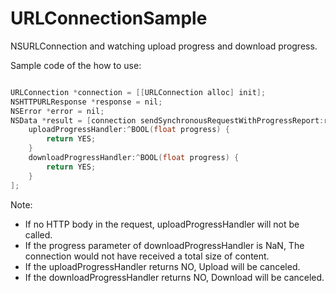 URLConnectionSample
===================

NSURLConnection and watching upload progress and download progress.


Sample code of the how to use:

```objective-c

URLConnection *connection = [[URLConnection alloc] init];
NSHTTPURLResponse *response = nil;
NSError *error = nil;
NSData *result = [connection sendSynchronousRequestWithProgressReport:request returningResponse:&response error:&error
	uploadProgressHandler:^BOOL(float progress) {
		return YES;
	}
	downloadProgressHandler:^BOOL(float progress) {
		return YES;
	}
];

```

Note:

  * If no HTTP body in the request, uploadProgressHandler will not be called.
  * If the progress parameter of downloadProgressHandler is NaN, The connection would not have received a total size of content.
  * If the uploadProgressHandler returns NO, Upload will be canceled.
  * If the downloadProgressHandler returns NO, Download will be canceled.
